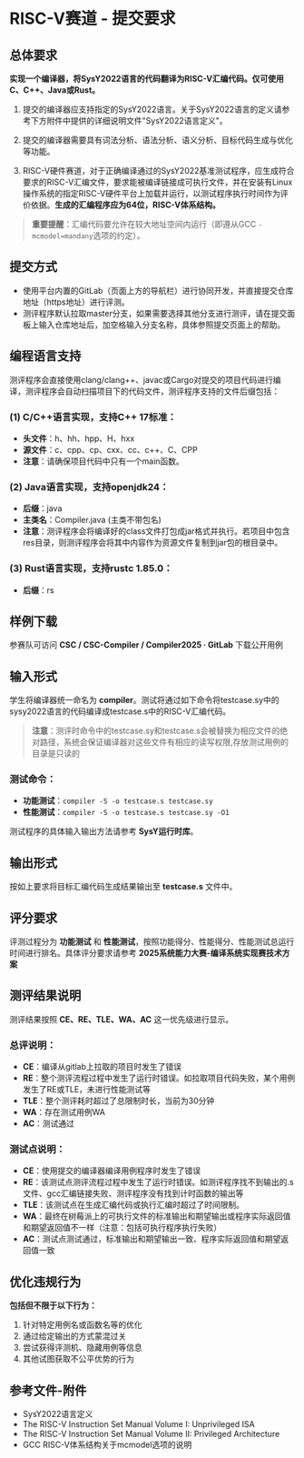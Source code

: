 # RISC-V赛道 - 提交要求

## 总体要求

**实现一个编译器，将SysY2022语言的代码翻译为RISC-V汇编代码。仅可使用C、C++、Java或Rust。**

1. 提交的编译器应支持指定的SysY2022语言。关于SysY2022语言的定义请参考下方附件中提供的详细说明文件"SysY2022语言定义"。

2. 提交的编译器需要具有词法分析、语法分析、语义分析、目标代码生成与优化等功能。

3. RISC-V硬件赛道，对于正确编译通过的SysY2022基准测试程序，应生成符合要求的RISC-V汇编文件，要求能被编译链接成可执行文件，并在安装有Linux操作系统的指定RISC-V硬件平台上加载并运行，以测试程序执行时间作为评价依据。**生成的汇编程序应为64位，RISC-V体系结构。**

> **重要提醒**：汇编代码要允许在较大地址空间内运行（即遵从GCC `-mcmodel=mandany`选项的约定）。

## 提交方式

- 使用平台内置的GitLab（页面上方的导航栏）进行协同开发，并直接提交仓库地址（https地址）进行评测。
- 测评程序默认拉取master分支，如果需要选择其他分支进行测评，请在提交面板上输入仓库地址后，加空格输入分支名称，具体参照提交页面上的帮助。

## 编程语言支持

测评程序会直接使用clang/clang++、javac或Cargo对提交的项目代码进行编译，测评程序会自动扫描项目下的代码文件，测评程序支持的文件后缀包括：

### (1) C/C++语言实现，支持C++ 17标准：
- **头文件**：h、hh、hpp、H、hxx
- **源文件**：c、cpp、cp、cxx、cc、c++、C、CPP
- **注意**：请确保项目代码中只有一个main函数。

### (2) Java语言实现，支持openjdk24：
- **后缀**：java
- **主类名**：Compiler.java (主类不带包名)
- **注意**：测评程序会将编译好的class文件打包成jar格式并执行。若项目中包含res目录，则测评程序会将其中内容作为资源文件复制到jar包的根目录中。

### (3) Rust语言实现，支持rustc 1.85.0：
- **后缀**：rs



## 样例下载

参赛队可访问 **CSC / CSC-Compiler / Compiler2025 · GitLab** 下载公开用例

## 输入形式

学生将编译器统一命名为 **compiler**。测试将通过如下命令将testcase.sy中的sysy2022语言的代码编译成testcase.s中的RISC-V汇编代码。

> **注意**：测评时命令中的testcase.sy和testcase.s会被替换为相应文件的绝对路径，系统会保证编译器对这些文件有相应的读写权限,存放测试用例的目录是只读的

### 测试命令：
- **功能测试**：`compiler -S -o testcase.s testcase.sy`
- **性能测试**：`compiler -S -o testcase.s testcase.sy -O1`

测试程序的具体输入输出方法请参考 **SysY运行时库**。

## 输出形式

按如上要求将目标汇编代码生成结果输出至 **testcase.s** 文件中。

## 评分要求

评测过程分为 **功能测试** 和 **性能测试**，按照功能得分、性能得分、性能测试总运行时间进行排名。具体评分要求请参考 **2025系统能力大赛-编译系统实现赛技术方案**



## 测评结果说明

测评结果按照 **CE、RE、TLE、WA、AC** 这一优先级进行显示。

### 总评说明：

- **CE**：编译从gitlab上拉取的项目时发生了错误
- **RE**：整个测评流程过程中发生了运行时错误。如拉取项目代码失败，某个用例发生了RE或TLE，未进行性能测试等
- **TLE**：整个测评耗时超过了总限制时长，当前为30分钟
- **WA**：存在测试用例WA
- **AC**：测试通过

### 测试点说明：

- **CE**：使用提交的编译器编译用例程序时发生了错误
- **RE**：该测试点测评流程过程中发生了运行时错误。如测评程序找不到输出的.s文件、gcc汇编链接失败、测评程序没有找到计时函数的输出等
- **TLE**：该测试点在生成汇编代码或执行汇编时超过了时间限制。
- **WA**：最终在树莓派上的可执行文件的标准输出和期望输出或程序实际返回值和期望返回值不一样（注意：包括可执行程序执行失败）
- **AC**：测试点测试通过，标准输出和期望输出一致、程序实际返回值和期望返回值一致

## 优化违规行为

**包括但不限于以下行为：**

1. 针对特定用例名或函数名等的优化
2. 通过给定输出的方式蒙混过关
3. 尝试获得评测机、隐藏用例等信息
4. 其他试图获取不公平优势的行为

## 参考文件-附件

- SysY2022语言定义
- The RISC-V Instruction Set Manual Volume I: Unprivileged ISA
- The RISC-V Instruction Set Manual Volume II: Privileged Architecture
- GCC RISC-V体系结构关于mcmodel选项的说明
